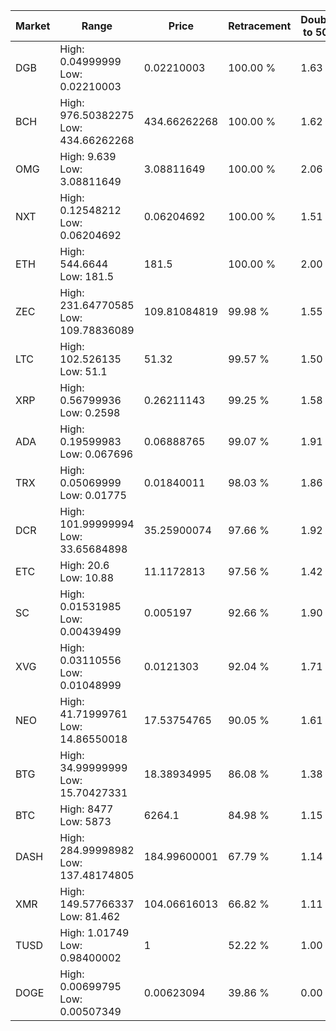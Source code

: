 | Market | Range | Price| Retracement | Doubles to 50% |
| --- | --- | --- | --- | --- |
| DGB | High: 0.04999999<br />Low: 0.02210003 | 0.02210003 | 100.00 % | 1.63 |
| BCH | High: 976.50382275<br />Low: 434.66262268 | 434.66262268 | 100.00 % | 1.62 |
| OMG | High: 9.639<br />Low: 3.08811649 | 3.08811649 | 100.00 % | 2.06 |
| NXT | High: 0.12548212<br />Low: 0.06204692 | 0.06204692 | 100.00 % | 1.51 |
| ETH | High: 544.6644<br />Low: 181.5 | 181.5 | 100.00 % | 2.00 |
| ZEC | High: 231.64770585<br />Low: 109.78836089 | 109.81084819 | 99.98 % | 1.55 |
| LTC | High: 102.526135<br />Low: 51.1 | 51.32 | 99.57 % | 1.50 |
| XRP | High: 0.56799936<br />Low: 0.2598 | 0.26211143 | 99.25 % | 1.58 |
| ADA | High: 0.19599983<br />Low: 0.067696 | 0.06888765 | 99.07 % | 1.91 |
| TRX | High: 0.05069999<br />Low: 0.01775 | 0.01840011 | 98.03 % | 1.86 |
| DCR | High: 101.99999994<br />Low: 33.65684898 | 35.25900074 | 97.66 % | 1.92 |
| ETC | High: 20.6<br />Low: 10.88 | 11.1172813 | 97.56 % | 1.42 |
| SC | High: 0.01531985<br />Low: 0.00439499 | 0.005197 | 92.66 % | 1.90 |
| XVG | High: 0.03110556<br />Low: 0.01048999 | 0.0121303 | 92.04 % | 1.71 |
| NEO | High: 41.71999761<br />Low: 14.86550018 | 17.53754765 | 90.05 % | 1.61 |
| BTG | High: 34.99999999<br />Low: 15.70427331 | 18.38934995 | 86.08 % | 1.38 |
| BTC | High: 8477<br />Low: 5873 | 6264.1 | 84.98 % | 1.15 |
| DASH | High: 284.99998982<br />Low: 137.48174805 | 184.99600001 | 67.79 % | 1.14 |
| XMR | High: 149.57766337<br />Low: 81.462 | 104.06616013 | 66.82 % | 1.11 |
| TUSD | High: 1.01749<br />Low: 0.98400002 | 1 | 52.22 % | 1.00 |
| DOGE | High: 0.00699795<br />Low: 0.00507349 | 0.00623094 | 39.86 % | 0.00 |
